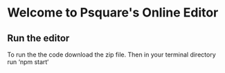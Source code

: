 # Welcome to Psquare's Online Editor

## Run the editor

To run the the code download the zip file.
Then in your terminal directory run ‘npm start‘


